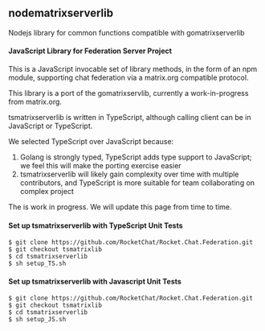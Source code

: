 ## nodematrixserverlib

Nodejs library for common functions compatible with gomatrixserverlib

#### JavaScript Library for Federation Server Project

This is a JavaScript invocable set of library methods, in the form of an npm module, supporting chat federation via a matrix.org compatible protocol.

This library is a port of the gomatrixservlib, currently a work-in-progress from matrix.org.

tsmatrixserverlib is written in TypeScript, although calling client can be in JavaScript or TypeScript.

We selected TypeScript over JavaScript because:

1) Golang is strongly typed, TypeScript adds type support to JavaScript; we feel this will make the porting exercise easier
2) tsmatrixserverlib will likely gain complexity over time with multiple contributors, and TypeScript is more suitable for team collaborating on complex project

The is work in progress.  We will update this page from time to time.

#### Set up tsmatrixserverlib with TypeScript Unit Tests
```
$ git clone https://github.com/RocketChat/Rocket.Chat.Federation.git
$ git checkout tsmatrixlib
$ cd tsmatrixserverlib
$ sh setup_TS.sh
```
#### Set up tsmatrixserverlib with Javascript Unit Tests
```
$ git clone https://github.com/RocketChat/Rocket.Chat.Federation.git
$ git checkout tsmatrixlib
$ cd tsmatrixserverlib
$ sh setup_JS.sh
```
